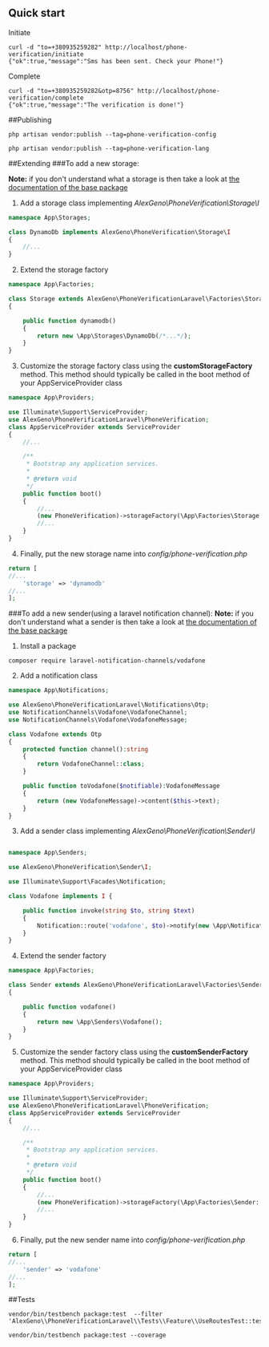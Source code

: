 ## Quick start

Initiate
```shell
curl -d "to=+380935259282" http://localhost/phone-verification/initiate
{"ok":true,"message":"Sms has been sent. Check your Phone!"}
```

Complete
```shell
curl -d "to=+380935259282&otp=8756" http://localhost/phone-verification/complete
{"ok":true,"message":"The verification is done!"}
```

##Publishing
```shell
php artisan vendor:publish --tag=phone-verification-config
```
```shell
php artisan vendor:publish --tag=phone-verification-lang
```

##Extending
###To add a new storage:

**Note:** if you don't understand what a storage is then take a look at [ the documentation of the base package ](https://github.com/alexeygeno/phone-verification-php/blob/master/README.md)
1. Add a storage class implementing *AlexGeno\PhoneVerification\Storage\I*
```php
namespace App\Storages;

class DynamoDb implements AlexGeno\PhoneVerification\Storage\I
{ 
    //...
}
```
2. Extend the storage factory
```php
namespace App\Factories;

class Storage extends AlexGeno\PhoneVerificationLaravel\Factories\Storage
{

    public function dynamodb()
    {
        return new \App\Storages\DynamoDb(/*...*/);
    }
}
```
3. Customize the storage factory class using the **customStorageFactory** method. This method should typically be called in the boot method of your AppServiceProvider class

```php
namespace App\Providers;

use Illuminate\Support\ServiceProvider;
use AlexGeno\PhoneVerificationLaravel\PhoneVerification;
class AppServiceProvider extends ServiceProvider
{
    //...

    /**
     * Bootstrap any application services.
     *
     * @return void
     */
    public function boot()
    {
        //...
        (new PhoneVerification)->storageFactory(\App\Factories\Storage::class);
        //...
    }
}
```
4. Finally, put the new storage name into *config/phone-verification.php*
```php
return [
//...
    'storage' => 'dynamodb'
//...
];
```
###To add a new sender(using a laravel notification channel):
**Note:** if you don't understand what a sender is then take a look at [ the documentation of the base package ](https://github.com/alexeygeno/phone-verification-php/blob/master/README.md)

1. Install a package
```shell
composer require laravel-notification-channels/vodafone
```
2. Add a notification class

```php
namespace App\Notifications;

use AlexGeno\PhoneVerificationLaravel\Notifications\Otp;
use NotificationChannels\Vodafone\VodafoneChannel;
use NotificationChannels\Vodafone\VodafoneMessage;

class Vodafone extends Otp
{ 
    protected function channel():string
    {
        return VodafoneChannel::class;
    }

    public function toVodafone($notifiable):VodafoneMessage
    {
        return (new VodafoneMessage)->content($this->text);
    }
}
```
3. Add a sender class implementing *AlexGeno\PhoneVerification\Sender\I*
```php

namespace App\Senders;

use AlexGeno\PhoneVerification\Sender\I;

use Illuminate\Support\Facades\Notification;

class Vodafone implements I {

    public function invoke(string $to, string $text)
    {
        Notification::route('vodafone', $to)->notify(new \App\Notifications\Vodafone($text));
    }
}

```
4. Extend the sender factory
```php
namespace App\Factories;

class Sender extends AlexGeno\PhoneVerificationLaravel\Factories\Sender
{

    public function vodafone()
    {
        return new \App\Senders\Vodafone();
    }
}
```
5. Customize the sender factory class using the **customSenderFactory** method. This method should typically be called in the boot method of your AppServiceProvider class

```php
namespace App\Providers;

use Illuminate\Support\ServiceProvider;
use AlexGeno\PhoneVerificationLaravel\PhoneVerification;
class AppServiceProvider extends ServiceProvider
{
    //...

    /**
     * Bootstrap any application services.
     *
     * @return void
     */
    public function boot()
    {
        //...
        (new PhoneVerification)->storageFactory(\App\Factories\Sender::class);
        //...
    }
}
```
6. Finally, put the new sender name into *config/phone-verification.php*
```php
return [
//...
    'sender' => 'vodafone'
//...
];
```

##Tests

```shell
vendor/bin/testbench package:test  --filter 'AlexGeno\\PhoneVerificationLaravel\\Tests\\Feature\\UseRoutesTest::test_initiation_ok'
```

```shell
vendor/bin/testbench package:test --coverage
```

